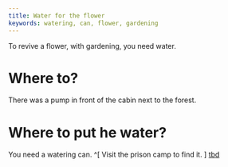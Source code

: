 ```yaml
---
title: Water for the flower
keywords: watering, can, flower, gardening
---
```


To revive a flower, with gardening, you need water.

# Where to?
There was a pump in front of the cabin next to the forest.

# Where to put he water?
You need a watering can. ^[ Visit the prison camp to find it. ]
[tbd](tbd)
